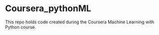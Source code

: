 # Coursera_pythonML

This repo holds code created during the Coursera Machine Learning with Python course.
